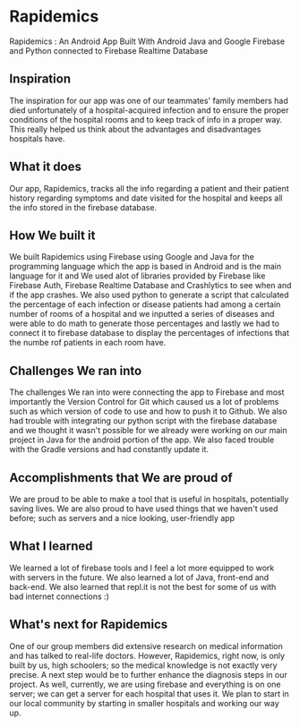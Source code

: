 # Rapidemics
Rapidemics :  An Android App Built With Android Java and Google Firebase and Python connected to Firebase Realtime Database

## Inspiration
The inspiration for our app was one of our teammates' family members had died unfortunately of a hospital-acquired infection and to ensure the proper conditions of the hospital rooms and to keep track of info in a proper way. This really helped us think about the advantages and disadvantages hospitals have.

## What it does
Our app, Rapidemics, tracks all the info regarding a patient and their patient history regarding symptoms and date visited for the hospital and keeps all the info stored in the firebase database. 

## How We built it
We built Rapidemics using Firebase using Google and Java for the programming language which the app is based in Android and is the main language for it and We used alot of libraries provided by Firebase like Firebase Auth, Firebase Realtime Database and Crashlytics to  see when and if the app crashes. We also used python to generate a script that calculated the percentage of each infection or disease patients had among a certain number of rooms of a hospital and we inputted a series of diseases and were able to do math to generate those percentages  and lastly we had to connect it to firebase database to display the percentages of infections that the numbe rof patients in each room have.  

## Challenges We  ran into
The challenges We ran into were connecting the app to Firebase and most importantly the Version Control for Git which caused us a lot of problems such as which version of code to use and how to push it to Github. We also had trouble with integrating our python script with the firebase database and we thought it wasn't possible for we already were working on our main project in Java for the android portion of the app.
We also faced trouble with the Gradle versions and had constantly update it.


## Accomplishments that We are proud of
We are proud to be able to make a tool that is useful in hospitals, potentially saving lives. We are also proud to have used things that we haven't used before; such as servers and a nice looking, user-friendly app

## What I learned
We learned a lot of firebase tools and I feel a lot more equipped to work with servers in the future. We also learned a lot of Java, front-end and back-end. We also learned that repl.it is not the best for some of us with bad internet connections :)

## What's next for Rapidemics
One of our group members did extensive research on medical information and has talked to real-life doctors. However, Rapidemics, right now, is only built by us, high schoolers; so the medical knowledge is not exactly very precise. A next step would be to further enhance the diagnosis steps in our project.
As well, currently, we are using firebase and everything is on one server; we can get a server for each hospital that uses it.
We plan to start in our local community by starting in smaller hospitals and working our way up.


